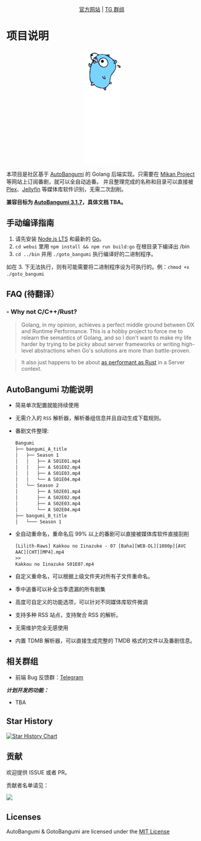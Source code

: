<p align="center">
    <img src="docs/image/icons/light-icon.svg#gh-light-mode-only" width=50%/ alt="">
    <img src="docs/image/icons/dark-icon.svg#gh-dark-mode-only" width=50%/ alt="">
</p>
<p align="center">
    <img title="release date" src="https://img.shields.io/github/release-date/maikirakiwi/Goto_Bangumi" alt="">
    <img title="active issues" src="https://app.deepsource.com/gh/maikirakiwi/Goto_Bangumi.svg/?label=active+issues&show_trend=true&token=3Yw_e7Z12Jeu2AUix9d-PrHU" alt="">
    <img title="go version" src="https://img.shields.io/github/go-mod/go-version/maikirakiwi/Goto_Bangumi/go-main%2Fgo_backend?label=go" alt="">
</p>

<p align="center">
  <a href="https://www.autobangumi.org">官方网站</a> | <a href="https://t.me/autobangumi">TG 群组</a>
</p>

# 项目说明

<p align="center">
    <img title="AutoBangumi" src="docs/image/preview/window.png" alt="" width=75%>
    <img title="Gopher" src="docs/image/preview/gopher.svg" alt="" width=19%>
</p>

本项目是社区基于 [AutoBangumi](https://github.com/EstrellaXD/Auto_Bangumi/) 的 Golang 后端实现。只需要在 [Mikan Project][mikan] 等网站上订阅番剧，就可以全自动追番。
并且整理完成的名称和目录可以直接被 [Plex][plex]、[Jellyfin][plex] 等媒体库软件识别，无需二次刮削。

**兼容目标为 [AutoBangumi 3.1.7](https://github.com/EstrellaXD/Auto_Bangumi/releases/tag/3.1.7)，具体文档 TBA。**

## 手动编译指南
1. 请先安装 [Node.js LTS](https://nodejs.org) 和最新的 [Go](https://go.dev/dl)。
2. `cd webui` 里用 `npm install && npm run build:go` 在根目录下编译出 /bin
3. `cd ../bin` 并用 `./goto_bangumi` 执行编译好的二进制程序。

如在 3. 下无法执行，则有可能需要将二进制程序设为可执行的。例：`chmod +x ./goto_bangumi` 

## FAQ (待翻译）
### - Why not C/C++/Rust?
> Golang, in my opinion, achieves a perfect middle ground between DX and Runtime Performance. This is a hobby project to force me to relearn the semantics of Golang, and so I don't want to make my life harder by trying to be picky about server frameworks or writing high-level abstractions when Go's solutions are more than battle-proven.
  
> It also just happens to be about [as performant as Rust](https://youtu.be/Z0GX2mTUtfo) in a Server context.

## AutoBangumi 功能说明

- 简易单次配置就能持续使用
- 无需介入的 `RSS` 解析器，解析番组信息并且自动生成下载规则。
- 番剧文件整理:

    ```
    Bangumi
    ├── bangumi_A_title
    │   ├── Season 1
    │   │   ├── A S01E01.mp4
    │   │   ├── A S01E02.mp4
    │   │   ├── A S01E03.mp4
    │   │   └── A S01E04.mp4
    │   └── Season 2
    │       ├── A S02E01.mp4
    │       ├── A S02E02.mp4
    │       ├── A S02E03.mp4
    │       └── A S02E04.mp4
    ├── bangumi_B_title
    │   └─── Season 1
    ```

- 全自动重命名，重命名后 99% 以上的番剧可以直接被媒体库软件直接刮削

    ```
  [Lilith-Raws] Kakkou no Iinazuke - 07 [Baha][WEB-DL][1080p][AVC AAC][CHT][MP4].mp4 
  >>
   Kakkou no Iinazuke S01E07.mp4
  ```

- 自定义重命名，可以根据上级文件夹对所有子文件重命名。
- 季中追番可以补全当季遗漏的所有剧集
- 高度可自定义的功能选项，可以针对不同媒体库软件微调
- 支持多种 RSS 站点，支持聚合 RSS 的解析。
- 无需维护完全无感使用
- 内置 TDMB 解析器，可以直接生成完整的 TMDB 格式的文件以及番剧信息。

## 相关群组

- 前端 Bug 反馈群：[Telegram](https://t.me/+yNisOnDGaX5jMTM9)

***计划开发的功能：***

- TBA

## Star History

[![Star History Chart](https://api.star-history.com/svg?repos=maikirakiwi/Goto_Bangumi&type=Date)](https://star-history.com/#maikirakiwi/Goto_Bangumi)

## 贡献

欢迎提供 ISSUE 或者 PR。

贡献者名单请见：

<a href="https://github.com/maikirakiwi/Goto_Bangumi/graphs/contributors"><img src="https://contrib.rocks/image?repo=maikirakiwi/Goto_Bangumi"></a>


## Licenses

AutoBangumi & GotoBangumi are licensed under the [MIT License](https://github.com/EstrellaXD/Auto_Bangumi/blob/main/LICENSE)

[mikan]: https://mikanani.me
[plex]: https://plex.tv
[jellyfin]: https://jellyfin.org
